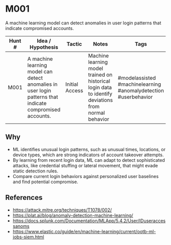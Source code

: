 # M001
A machine learning model can detect anomalies in user login patterns that indicate compromised accounts.

| Hunt # | Idea / Hypothesis                                                                                     | Tactic                       | Notes                                     | Tags                                   | **Submitter**      |  
|--------------|------------------------------------------------------------------------------------------------|------------------------------|-------------------------------------------|----------------------------------------|--------------------|
| M001         | A machine learning model can detect anomalies in user login patterns that indicate compromised accounts. | Initial Access            | Machine learning model trained on historical login data to identify deviations from normal behavior | #modelassisted #machinelearning #anomalydetection #userbehavior |  [Sydney Marrone](https://x.com/letswastetime) 


## Why

- ML identifies unusual login patterns, such as unusual times, locations, or device types, which are strong indicators of account takeover attempts.
- By learning from recent login data, ML can adapt to detect sophisticated attacks, like credential stuffing or lateral movement, that might evade static detection rules.
- Compare current login behaviors against personalized user baselines and find potential compromise.


## References

- https://attack.mitre.org/techniques/T1078/002/
- https://plat.ai/blog/anomaly-detection-machine-learning/
- https://docs.splunk.com/Documentation/MLApp/5.4.2/User/IDuseraccessanoms
- https://www.elastic.co/guide/en/machine-learning/current/ootb-ml-jobs-siem.html
